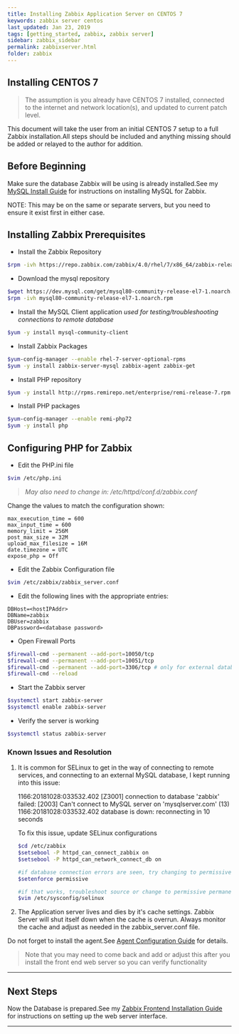 ```yaml
---
title: Installing Zabbix Application Server on CENTOS 7
keywords: zabbix server centos
last_updated: Jan 23, 2019
tags: [getting_started, zabbix, zabbix server]
sidebar: zabbix_sidebar
permalink: zabbixserver.html
folder: zabbix
---
```


## Installing CENTOS 7 ##

>The assumption is you already have CENTOS 7 installed, connected to the internet and network location(s), and updated to current patch level.

This document will take the user from an initial CENTOS 7 setup to a full Zabbix installation.All steps should be included and anything missing should be added or relayed to the author for addition.

## Before Beginning ##

Make sure the database Zabbix will be using is already installed.See my [MySQL Install Guide](./Zabbix4MySQLInstall.md) for instructions on installing MySQL for Zabbix.

NOTE:  This may be on the same or separate servers, but you need to ensure it exist first in either case.

## Installing Zabbix Prerequisites ##

- Install the Zabbix Repository

```bash
$rpm -ivh https://repo.zabbix.com/zabbix/4.0/rhel/7/x86_64/zabbix-release-4.0-1.el7.noarch.rpm
```

- Download the mysql repository

```bash
$wget https://dev.mysql.com/get/mysql80-community-release-el7-1.noarch.rpm
$rpm -ivh mysql80-community-release-el7-1.noarch.rpm
```

- Install the MySQL Client application *used for testing/troubleshooting connections to remote database*

```bash
$yum -y install mysql-community-client
```

- Install Zabbix Packages

```bash
$yum-config-manager --enable rhel-7-server-optional-rpms
$yum -y install zabbix-server-mysql zabbix-agent zabbix-get
```

- Install PHP repository

```bash
$yum -y install http://rpms.remirepo.net/enterprise/remi-release-7.rpm
```

- Install PHP packages

```bash
$yum-config-manager --enable remi-php72
$yum -y install php
```

## Configuring PHP for Zabbix ##

- Edit the PHP.ini file

```bash
$vim /etc/php.ini
```

>*May also need to change in: /etc/httpd/conf.d/zabbix.conf*

Change the values to match the configuration shown:

```vim
max_execution_time = 600
max_input_time = 600
memory_limit = 256M
post_max_size = 32M
upload_max_filesize = 16M
date.timezone = UTC
expose_php = Off
```

- Edit the Zabbix Configuration file

```bash
$vim /etc/zabbix/zabbix_server.conf
```

- Edit the following lines with the appropriate entries:

```vim
DBHost=<hostIPAddr>
DBName=zabbix
DBUser=zabbix
DBPassword=<database password>
```

- Open Firewall Ports

```bash
$firewall-cmd --permanent --add-port=10050/tcp
$firewall-cmd --permanent --add-port=10051/tcp
$firewall-cmd --permanent --add-port=3306/tcp # only for external database connections
$firewall-cmd --reload
```

- Start the Zabbix server

```bash
$systemctl start zabbix-server
$systemctl enable zabbix-server
```

- Verify the server is working

```bash
$systemctl status zabbix-server
```

### Known Issues and Resolution ###

1. It is common for SELinux to get in the way of connecting to remote services, and connecting to an external MySQL database, I kept running into this issue:

   1166:20181028:033532.402 [Z3001] connection to database 'zabbix' failed: [2003] Can't connect to MySQL server on 'mysqlserver.com' (13)
   1166:20181028:033532.402 database is down: reconnecting in 10 seconds

   To fix this issue, update SELinux configurations

   ```bash
   $cd /etc/zabbix
   $setsebool -P httpd_can_connect_zabbix on
   $setsebool -P httpd_can_network_connect_db on

   #if database connection errors are seen, try changing to permissive
   $setenforce permissive

   #if that works, troubleshoot source or change to permissive permanently
   $vim /etc/sysconfig/selinux
   ```

2. The Application server lives and dies by it's cache settings. Zabbix Server will shut itself down when the cache is overrun. Always monitor the cache and
   adjust as needed in the zabbix_server.conf file.

Do not forget to install the agent.See [Agent Configuration Guide](./Zabbix4AgentInstall.md) for details.

>Note that you may need to come back and add or adjust this after you install the front end web server so you can verify functionality

---

## Next Steps ##

Now the Database is prepared.See my [Zabbix Frontend Installation Guide](./Zabbix4FrontEndInstall.md) for instructions on setting up the web server interface.

---